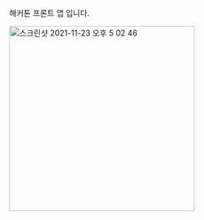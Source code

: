 해커톤 프론트 앱 입니다.

<img width="334" alt="스크린샷 2021-11-23 오후 5 02 46" src="https://user-images.githubusercontent.com/56404430/142988565-755312c8-26f5-410a-a9b3-123d30c3f0cd.png">
